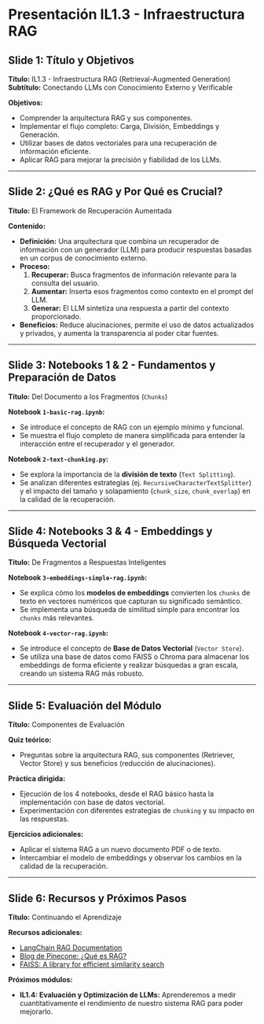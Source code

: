 # Presentación IL1.3 - Infraestructura RAG

## Slide 1: Título y Objetivos
**Título:** IL1.3 - Infraestructura RAG (Retrieval-Augmented Generation)
**Subtítulo:** Conectando LLMs con Conocimiento Externo y Verificable

**Objetivos:**
- Comprender la arquitectura RAG y sus componentes.
- Implementar el flujo completo: Carga, División, Embeddings y Generación.
- Utilizar bases de datos vectoriales para una recuperación de información eficiente.
- Aplicar RAG para mejorar la precisión y fiabilidad de los LLMs.

---

## Slide 2: ¿Qué es RAG y Por Qué es Crucial?
**Título:** El Framework de Recuperación Aumentada

**Contenido:**
- **Definición:** Una arquitectura que combina un recuperador de información con un generador (LLM) para producir respuestas basadas en un corpus de conocimiento externo.
- **Proceso:**
    1.  **Recuperar:** Busca fragmentos de información relevante para la consulta del usuario.
    2.  **Aumentar:** Inserta esos fragmentos como contexto en el prompt del LLM.
    3.  **Generar:** El LLM sintetiza una respuesta a partir del contexto proporcionado.
- **Beneficios:** Reduce alucinaciones, permite el uso de datos actualizados y privados, y aumenta la transparencia al poder citar fuentes.

---

## Slide 3: Notebooks 1 & 2 - Fundamentos y Preparación de Datos
**Título:** Del Documento a los Fragmentos (`Chunks`)

**Notebook `1-basic-rag.ipynb`:**
- Se introduce el concepto de RAG con un ejemplo mínimo y funcional.
- Se muestra el flujo completo de manera simplificada para entender la interacción entre el recuperador y el generador.

**Notebook `2-text-chunking.py`:**
- Se explora la importancia de la **división de texto** (`Text Splitting`).
- Se analizan diferentes estrategias (ej. `RecursiveCharacterTextSplitter`) y el impacto del tamaño y solapamiento (`chunk_size`, `chunk_overlap`) en la calidad de la recuperación.

---

## Slide 4: Notebooks 3 & 4 - Embeddings y Búsqueda Vectorial
**Título:** De Fragmentos a Respuestas Inteligentes

**Notebook `3-embeddings-simple-rag.ipynb`:**
- Se explica cómo los **modelos de embeddings** convierten los `chunks` de texto en vectores numéricos que capturan su significado semántico.
- Se implementa una búsqueda de similitud simple para encontrar los `chunks` más relevantes.

**Notebook `4-vector-rag.ipynb`:**
- Se introduce el concepto de **Base de Datos Vectorial** (`Vector Store`).
- Se utiliza una base de datos como FAISS o Chroma para almacenar los embeddings de forma eficiente y realizar búsquedas a gran escala, creando un sistema RAG más robusto.

---

## Slide 5: Evaluación del Módulo
**Título:** Componentes de Evaluación

**Quiz teórico:**
- Preguntas sobre la arquitectura RAG, sus componentes (Retriever, Vector Store) y sus beneficios (reducción de alucinaciones).

**Práctica dirigida:**
- Ejecución de los 4 notebooks, desde el RAG básico hasta la implementación con base de datos vectorial.
- Experimentación con diferentes estrategias de `chunking` y su impacto en las respuestas.

**Ejercicios adicionales:**
- Aplicar el sistema RAG a un nuevo documento PDF o de texto.
- Intercambiar el modelo de embeddings y observar los cambios en la calidad de la recuperación.

---

## Slide 6: Recursos y Próximos Pasos
**Título:** Continuando el Aprendizaje

**Recursos adicionales:**
- [LangChain RAG Documentation](https://python.langchain.com/docs/use_cases/question_answering/)
- [Blog de Pinecone: ¿Qué es RAG?](https://www.pinecone.io/learn/retrieval-augmented-generation/)
- [FAISS: A library for efficient similarity search](https://engineering.fb.com/2017/03/29/faiss-a-library-for-efficient-similarity-search/)

**Próximos módulos:**
- **IL1.4: Evaluación y Optimización de LLMs:** Aprenderemos a medir cuantitativamente el rendimiento de nuestro sistema RAG para poder mejorarlo.
